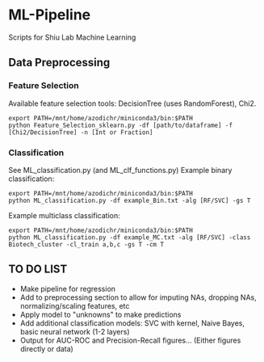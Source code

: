 # ML-Pipeline
Scripts for Shiu Lab Machine Learning


## Data Preprocessing

### Feature Selection
Available feature selection tools: DecisionTree (uses RandomForest), Chi2.
<pre><code>export PATH=/mnt/home/azodichr/miniconda3/bin:$PATH
python Feature_Selection_sklearn.py -df [path/to/dataframe] -f [Chi2/DecisionTree] -n [Int or Fraction]</code></pre>

### Classification
See ML_classification.py (and ML_clf_functions.py)
Example binary classification:
<pre><code>export PATH=/mnt/home/azodichr/miniconda3/bin:$PATH
python ML_classification.py -df example_Bin.txt -alg [RF/SVC] -gs T </code></pre>

Example multiclass classification:
<pre><code>export PATH=/mnt/home/azodichr/miniconda3/bin:$PATH
python ML_classification.py -df example_MC.txt -alg [RF/SVC] -class Biotech_cluster -cl_train a,b,c -gs T -cm T</code></pre>




## TO DO LIST

- Make pipeline for regression
- Add to preprocessing section to allow for imputing NAs, dropping NAs, normalizing/scaling features, etc
- Apply model to "unknowns" to make predictions
- Add additional classification models: SVC with kernel, Naive Bayes, basic neural network (1-2 layers)
- Output for AUC-ROC and Precision-Recall figures... (Either figures directly or data)

